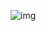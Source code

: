![img](https://upload-images.jianshu.io/upload_images/5676002-8d782858be63a0ce?imageMogr2/auto-orient/strip|imageView2/2/w/640/format/webp)